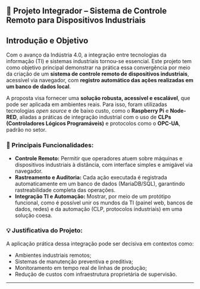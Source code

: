 ## 📘 Projeto Integrador – Sistema de Controle Remoto para Dispositivos Industriais

##  Introdução e Objetivo

Com o avanço da Indústria 4.0, a integração entre tecnologias da informação (TI) e sistemas industriais tornou-se essencial. Este projeto tem como objetivo principal demonstrar na prática essa convergência por meio da criação de um **sistema de controle remoto de dispositivos industriais**, acessível via navegador, com **registro automático das ações realizadas em um banco de dados local**.

A proposta visa fornecer uma **solução robusta, acessível e escalável**, que pode ser aplicada em ambientes reais. Para isso, foram utilizadas tecnologias *open source* e de baixo custo, como o **Raspberry Pi** e **Node-RED**, aliadas a práticas de integração industrial com o uso de **CLPs (Controladores Lógicos Programáveis)** e protocolos como o **OPC-UA**, padrão no setor.

### 🔧 Principais Funcionalidades:

- **Controle Remoto:** Permitir que operadores atuem sobre máquinas e dispositivos industriais à distância, com interface simples e amigável via navegador.
- **Rastreamento e Auditoria:** Cada ação executada é registrada automaticamente em um banco de dados (MariaDB/SQL), garantindo rastreabilidade completa das operações.
- **Integração TI e Automação:** Mostrar, por meio de um protótipo funcional, como é possível unir os mundos da TI (painel web, bancos de dados, redes) e da automação (CLP, protocolos industriais) em uma solução coesa.

### 💡 Justificativa do Projeto:

A aplicação prática dessa integração pode ser decisiva em contextos como:

- Ambientes industriais remotos;
- Sistemas de manutenção preventiva e preditiva;
- Monitoramento em tempo real de linhas de produção;
- Redução de custos com infraestrutura proprietária de supervisão.

---